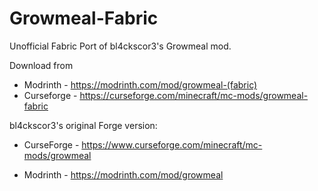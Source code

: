 # Growmeal-Fabric

Unofficial Fabric Port of bl4ckscor3's Growmeal mod.

Download from 
- Modrinth - https://modrinth.com/mod/growmeal-(fabric)
- Curseforge - https://curseforge.com/minecraft/mc-mods/growmeal-fabric

bl4ckscor3's original Forge version:

- CurseForge - https://www.curseforge.com/minecraft/mc-mods/growmeal

- Modrinth - https://modrinth.com/mod/growmeal
